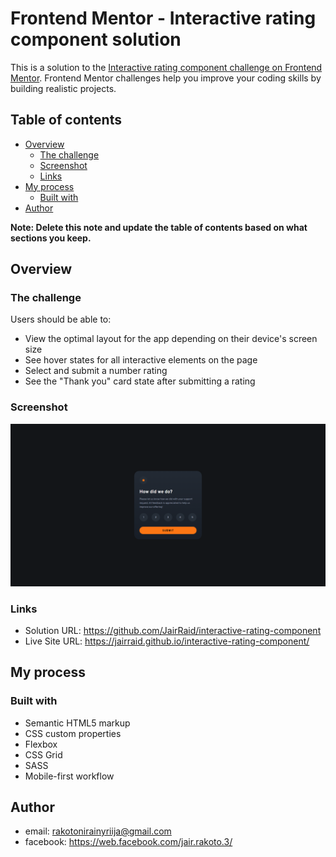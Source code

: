 # Frontend Mentor - Interactive rating component solution

This is a solution to the [Interactive rating component challenge on Frontend Mentor](https://www.frontendmentor.io/challenges/interactive-rating-component-koxpeBUmI). Frontend Mentor challenges help you improve your coding skills by building realistic projects. 

## Table of contents

- [Overview](#overview)
  - [The challenge](#the-challenge)
  - [Screenshot](#screenshot)
  - [Links](#links)
- [My process](#my-process)
  - [Built with](#built-with)
- [Author](#author)

**Note: Delete this note and update the table of contents based on what sections you keep.**

## Overview

### The challenge

Users should be able to:

- View the optimal layout for the app depending on their device's screen size
- See hover states for all interactive elements on the page
- Select and submit a number rating
- See the "Thank you" card state after submitting a rating

### Screenshot

![](./screenshot.png)


### Links

- Solution URL: https://github.com/JairRaid/interactive-rating-component
- Live Site URL: https://jairraid.github.io/interactive-rating-component/

## My process

### Built with

- Semantic HTML5 markup
- CSS custom properties
- Flexbox
- CSS Grid
- SASS
- Mobile-first workflow

## Author

- email: rakotonirainyriija@gmail.com
- facebook: https://web.facebook.com/jair.rakoto.3/
